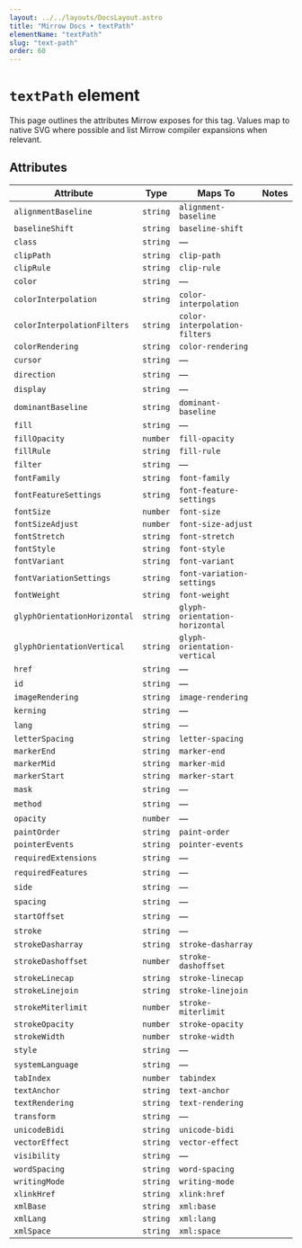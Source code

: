 ```yaml
---
layout: ../../layouts/DocsLayout.astro
title: "Mirrow Docs • textPath"
elementName: "textPath"
slug: "text-path"
order: 60
---
```


# `textPath` element

This page outlines the attributes Mirrow exposes for this tag.
Values map to native SVG where possible and list Mirrow compiler expansions when relevant.

## Attributes

| Attribute | Type | Maps To | Notes |
| --- | --- | --- | --- |
| `alignmentBaseline` | `string` | `alignment-baseline` |  |
| `baselineShift` | `string` | `baseline-shift` |  |
| `class` | `string` | &mdash; |  |
| `clipPath` | `string` | `clip-path` |  |
| `clipRule` | `string` | `clip-rule` |  |
| `color` | `string` | &mdash; |  |
| `colorInterpolation` | `string` | `color-interpolation` |  |
| `colorInterpolationFilters` | `string` | `color-interpolation-filters` |  |
| `colorRendering` | `string` | `color-rendering` |  |
| `cursor` | `string` | &mdash; |  |
| `direction` | `string` | &mdash; |  |
| `display` | `string` | &mdash; |  |
| `dominantBaseline` | `string` | `dominant-baseline` |  |
| `fill` | `string` | &mdash; |  |
| `fillOpacity` | `number` | `fill-opacity` |  |
| `fillRule` | `string` | `fill-rule` |  |
| `filter` | `string` | &mdash; |  |
| `fontFamily` | `string` | `font-family` |  |
| `fontFeatureSettings` | `string` | `font-feature-settings` |  |
| `fontSize` | `number` | `font-size` |  |
| `fontSizeAdjust` | `number` | `font-size-adjust` |  |
| `fontStretch` | `string` | `font-stretch` |  |
| `fontStyle` | `string` | `font-style` |  |
| `fontVariant` | `string` | `font-variant` |  |
| `fontVariationSettings` | `string` | `font-variation-settings` |  |
| `fontWeight` | `string` | `font-weight` |  |
| `glyphOrientationHorizontal` | `string` | `glyph-orientation-horizontal` |  |
| `glyphOrientationVertical` | `string` | `glyph-orientation-vertical` |  |
| `href` | `string` | &mdash; |  |
| `id` | `string` | &mdash; |  |
| `imageRendering` | `string` | `image-rendering` |  |
| `kerning` | `string` | &mdash; |  |
| `lang` | `string` | &mdash; |  |
| `letterSpacing` | `string` | `letter-spacing` |  |
| `markerEnd` | `string` | `marker-end` |  |
| `markerMid` | `string` | `marker-mid` |  |
| `markerStart` | `string` | `marker-start` |  |
| `mask` | `string` | &mdash; |  |
| `method` | `string` | &mdash; |  |
| `opacity` | `number` | &mdash; |  |
| `paintOrder` | `string` | `paint-order` |  |
| `pointerEvents` | `string` | `pointer-events` |  |
| `requiredExtensions` | `string` | &mdash; |  |
| `requiredFeatures` | `string` | &mdash; |  |
| `side` | `string` | &mdash; |  |
| `spacing` | `string` | &mdash; |  |
| `startOffset` | `string` | &mdash; |  |
| `stroke` | `string` | &mdash; |  |
| `strokeDasharray` | `string` | `stroke-dasharray` |  |
| `strokeDashoffset` | `number` | `stroke-dashoffset` |  |
| `strokeLinecap` | `string` | `stroke-linecap` |  |
| `strokeLinejoin` | `string` | `stroke-linejoin` |  |
| `strokeMiterlimit` | `number` | `stroke-miterlimit` |  |
| `strokeOpacity` | `number` | `stroke-opacity` |  |
| `strokeWidth` | `number` | `stroke-width` |  |
| `style` | `string` | &mdash; |  |
| `systemLanguage` | `string` | &mdash; |  |
| `tabIndex` | `number` | `tabindex` |  |
| `textAnchor` | `string` | `text-anchor` |  |
| `textRendering` | `string` | `text-rendering` |  |
| `transform` | `string` | &mdash; |  |
| `unicodeBidi` | `string` | `unicode-bidi` |  |
| `vectorEffect` | `string` | `vector-effect` |  |
| `visibility` | `string` | &mdash; |  |
| `wordSpacing` | `string` | `word-spacing` |  |
| `writingMode` | `string` | `writing-mode` |  |
| `xlinkHref` | `string` | `xlink:href` |  |
| `xmlBase` | `string` | `xml:base` |  |
| `xmlLang` | `string` | `xml:lang` |  |
| `xmlSpace` | `string` | `xml:space` |  |

